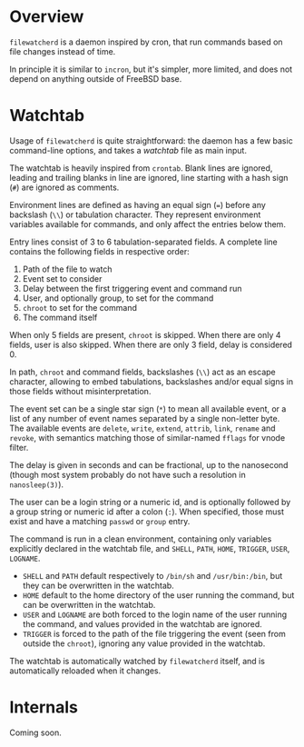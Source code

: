 # Overview

`filewatcherd` is a daemon inspired by cron, that run commands based on
file changes instead of time.

In principle it is similar to `incron`, but it's simpler, more limited,
and does not depend on anything outside of FreeBSD base.

# Watchtab

Usage of `filewatcherd` is quite straightforward: the daemon has a few
basic command-line options, and takes a _watchtab_ file as main input.

The watchtab is heavily inspired from `crontab`. Blank lines are ignored,
leading and trailing blanks in line are ignored, line starting with a
hash sign (`#`) are ignored as comments.

Environment lines are defined as having an equal sign (`=`) before any
backslash (`\\`) or tabulation character. They represent environment
variables available for commands, and only affect the entries below them.

Entry lines consist of 3 to 6 tabulation-separated fields. A complete line
contains the following fields in respective order:

1. Path of the file to watch
2. Event set to consider
3. Delay between the first triggering event and command run
4. User, and optionally group, to set for the command
5. `chroot` to set for the command
6. The command itself

When only 5 fields are present, `chroot` is skipped. When there are only
4 fields, user is also skipped. When there are only 3 field, delay is
considered 0.

In path, `chroot` and command fields, backslashes (`\\`) act as an escape
character, allowing to embed tabulations, backslashes and/or equal signs
in those fields without misinterpretation.

The event set can be a single star sign (`*`) to mean all available event,
or a list of any number of event names separated by a single non-letter
byte. The available events are `delete`, `write`, `extend`, `attrib`,
`link`, `rename` and `revoke`, with semantics matching those of
similar-named `fflags` for vnode filter.

The delay is given in seconds and can be fractional, up to the nanosecond
(though most system probably do not have such a resolution in
`nanosleep(3)`).

The user can be a login string or a numeric id, and is optionally followed
by a group string or numeric id after a colon (`:`). When specified, those
must exist and have a matching `passwd` or `group` entry.

The command is run in a clean environment, containing only variables
explicitly declared in the watchtab file, and `SHELL`, `PATH`, `HOME`,
`TRIGGER`, `USER`, `LOGNAME`.

  * `SHELL` and `PATH` default respectively to `/bin/sh` and
`/usr/bin:/bin`, but they can be overwritten in the watchtab.
  * `HOME` default to the home directory of the user running the command,
but can be overwritten in the watchtab.
  * `USER` and `LOGNAME` are both forced to the login name of the user
running the command, and values provided in the watchtab are ignored.
  * `TRIGGER` is forced to the path of the file triggering the event
(seen from outside the `chroot`), ignoring any value provided in the
watchtab.

The watchtab is automatically watched by `filewatcherd` itself, and is
automatically reloaded when it changes.

# Internals

Coming soon.
